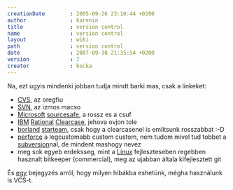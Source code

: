 ```yaml
---
creationDate        : 2005-09-26 23:10:44 +0200 
author              : karenin 
title               : version control 
name                : version control 
layout              : wiki 
path                : version control 
date                : 2007-09-30 21:35:54 +0200 
version             : 7 
creator             : kocka 
---
```

Na, ezt ugyis mindenki jobban tudja mindt barki mas, csak a linkeket:

*   [CVS](CVS.html), az oregfiu
*   [SVN](svn.html), az izmos macso
*   [Microsoft](Microsoft.html) [sourcesafe](sourcesafe.html), a rossz es a csuf
*   [IBM](IBM.html) [Rational](Rational.html) [Clearcase](ClearCase.html), jehova ovjon tole
*   [borland](borland.html) [starteam](starteam.html), csak hogy a clearcasenel is emlitsunk rosszabbat :-D
*   [perforce](perforce.html) a legcustomabb custom custom, nem tudom mivel tud tobbet a [subversion](subversion.html)nal, de mindent mashogy nevez
*   meg sok egyeb erdeksseg, mint a [Linux](Linux.html) fejleszteseben regebben hasznalt bitkeeper (commercial), meg az ujabban általa kifejlesztett git

És [egy](http://stuffthathappens.com/blog/2007/09/28/4-signs-you-are-fighting-your-version-control-tool/)  bejegyzés arról, hogy milyen hibákba eshetünk, mégha használunk is VCS-t.


